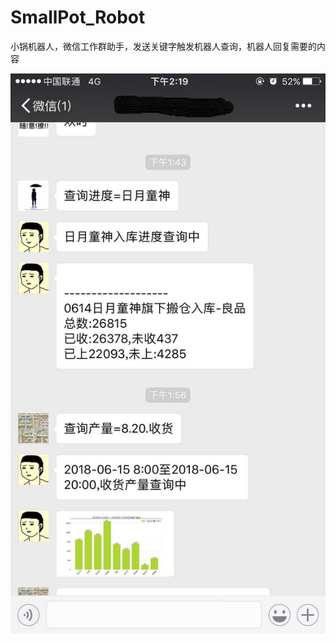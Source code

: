 # SmallPot_Robot
小锅机器人，微信工作群助手，发送关键字触发机器人查询，机器人回复需要的内容


![示例图片](https://raw.githubusercontent.com/SmallPotY/SmallPot_Robot/master/Screenshots/20180615141943.jpg)
